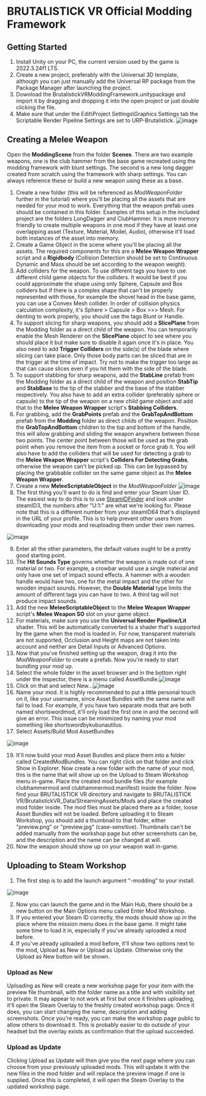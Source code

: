 # BRUTALISTICK VR Official Modding Framework
## Getting Started
1. Install Unity on your PC, the current version used by the game is 2022.3.24f1 LTS.
2. Create a new project, preferably with the Universal 3D template, although you can just manually add the Universal RP package from the Package Manager after launching the project.
3. Download the BrutalistickVRModdingFramework.unitypackage and import it by dragging and dropping it into the open project or just double clicking the file.
4. Make sure that under the Edit\Project Settings\Graphics Settings tab the Scriptable Render Pipeline Settings are set to URP-Brutalistick.
   ![image](https://github.com/Kubunautilus/BrutalistickVR_ModFramework/assets/167565930/b2be9307-ca0f-4d35-8e71-698ba63abe9e)


## Creating a Melee Weapon
Open the **ModdingScene** from the folder **Scenes**. There are two example weapons, one is the club hammer from the base game recreated using the modding framework with blunt settings. The second is a new long dagger created from scratch using the framework with sharp settings. You can always reference these or build a new weapon using these as a base.
1. Create a new folder (this will be referenced as _ModWeaponFolder_ further in the tutorial) where you'll be placing all the assets that are needed for your mod to work. Everything that the weapon prefab uses should be contained in this folder. Examples of this setup in the included project are the folders LongDagger and ClubHammer. It is more memory friendly to create multiple weapons in one mod if they have at least one overlapping asset (Texture, Material, Model, Audio), otherwise it'll load both instances of the asset into memory.
2. Create a Game Object in the scene where you'll be placing all the assets. The required components for this are a **Melee Weapon Wrapper** script and a **Rigidbody** (Collision Detection should be set to Continuous Dynamic and Mass should be set according to the weapon weight).
3. Add colliders for the weapon. To use different tags you have to use different child game objects for the colliders. It would be best if you could approximate the shape using only Sphere, Capsule and Box colliders but if there is a complex shape that can't be properly represented with those, for example the shovel head in the base game, you can use a Convex Mesh collider. In order of collision physics calculation complexity, it's Sphere > Capsule > Box >>> Mesh. For denting to work properly, you should use the tags Blunt or Handle.
4. To support slicing for sharp weapons, you should add a **SlicePlane** from the Modding folder as a direct child of the weapon. You can temporarily enable the Mesh Renderer on the **SlicePlane** object to see where you should place it but make sure to disable it again once it's in place. You also need to add **Trigger Colliders** on the side(s) of the blade where slicing can take place. Only those body parts can be sliced that are in the trigger at the time of impact. Try not to make the trigger too large as that can cause slices even if you hit them with the side of the blade.
5. To support stabbing for sharp weapons, add the **StabLine** prefab from the Modding folder as a direct child of the weapon and position **StabTip** and **StabBase** to the tip of the stabber and the base of the stabber respectively. You also have to add an extra collider (preferably sphere or capsule) to the tip of the weapon on a new child game object and add that to the **Melee Weapon Wrapper** script's **Stabbing Colliders**.
6. For grabbing, add the **GrabPoints** prefab and the **GrabTopAndBottom** prefab from the **Modding** folder as direct childs of the weapon. Position the **GrabTopAndBottom** children to the top and bottom of the handle, this will allow grabbing and sliding the weapon anywhere between those two points. The center point between those will be used as the grab point when you remove the item from a socket or force grab it. You will also have to add the colliders that will be used for detecting a grab to the **Melee Weapon Wrapper** script's **Colliders For Detecting Grabs**, otherwise the weapon can't be picked up. This can be bypassed by placing the grabbable collider on the same game object as the **Melee Weapon Wrapper**.
7. Create a new **MeleeScriptableObject** in the _ModWeaponFolder_
   ![image](https://github.com/Kubunautilus/BrutalistickVR_ModFramework/assets/167565930/eb45e51e-4d29-4114-a587-cb9924c1436c)
8. The first thing you'll want to do is find and enter your Steam User ID. The easiest way to do this is to use [SteamIDFinder](https://www.steamidfinder.com/) and look under steamID3, the numbers after "U:1:" are what we're looking for. Please note that this is a different number from your steamID64 that's displayed in the URL of your profile. This is to help prevent other users from downloading your mods and reuploading them under their own names.

![image](https://github.com/Kubunautilus/BrutalistickVR_ModFramework/assets/167565930/e48bdb96-7d69-4a5a-92d6-5b964dfd5766)

9. Enter all the other parameters, the default values ought to be a pretty good starting point.
10. The **Hit Sounds Type** governs whether the weapon is made out of one material or two. For example, a crowbar would use a single material and only have one set of impact sound effects. A hammer with a wooden handle would have two, one for the metal impact and the other for wooden impact sounds. However, the **Double Material** type limits the amount of different tags you can have to two. A third tag will not produce impact sounds.
11. Add the new **MeleeScriptableObject** to the **Melee Weapon Wrapper** script's **Melee Weapon SO** slot on your game object.
12. For materials, make sure you use the **Universal Render Pipeline/Lit** shader. This will be automatically converted to a shader that's supported by the game when the mod is loaded in. For now, transparent materials are not supported, Occlusion and Height maps are not taken into account and neither are Detail Inputs or Advanced Options.
13. Now that you've finished setting up the weapon, drag it into the _ModWeaponFolder_ to create a prefab. Now you're ready to start bundling your mod up.
14. Select the whole folder in the asset browser and in the bottom right under the inspector, there is a menu called AssetBundle.![image](https://github.com/Kubunautilus/BrutalistickVR_ModFramework/assets/167565930/2007ba4a-acc3-484b-b979-988986248e25)
15. Click on that and select New...![image](https://github.com/Kubunautilus/BrutalistickVR_ModFramework/assets/167565930/005a68dc-18b6-479c-9634-762f25d166a9)
16. Name your mod. It is highly recommended to put a little personal touch on it, like your username, since Asset Bundles with the same name will fail to load. For example, if you have two separate mods that are both named shortswordmod, it'll only load the first one in and the second will give an error. This issue can be minimized by naming your mod something like shortswordbykubunautilus.
17. Select Assets/Build Mod AssetBundles
    
![image](https://github.com/Kubunautilus/BrutalistickVR_ModFramework/assets/167565930/818581de-09df-4806-a5a4-cc5feca5fe08)

19. It'll now build your mod Asset Bundles and place them into a folder called CreatedModBundles. You can right click on that folder and click Show in Explorer. Now create a new folder with the name of your mod, this is the name that will show up on the Upload to Steam Workshop menu in-game. Place the created mod bundle files (for example clubhammermod and clubhammermod.manifest) inside the folder. Now find your BRUTALISTICK VR directory and navigate to BRUTALISTICK VR/BrutalistickVR_Data/StreamingAssets/Mods and place the created mod folder inside. The mod files must be placed there as a folder, loose Asset Bundles will not be loaded. Before uploading it to Steam Workshop, you should add a thumbnail to that folder, either "preview.png" or "preview.jpg" (case-sensitive). Thumbnails can't be added manually from the workshop page but other screenshots can be, and the description and the name can be changed at will.
20. Now the weapon should show up on your weapon wall in-game.

## Uploading to Steam Workshop

1. The first step is to add the launch argument "-modding" to your install.

![image](https://github.com/Kubunautilus/BrutalistickVR_ModFramework/assets/167565930/3ea301fd-7abb-47fa-8d07-f9565576fb94)

2. Now you can launch the game and in the Main Hub, there should be a new button on the Main Options menu called Enter Mod Workshop.
3. If you entered your Steam ID correctly, the mods should show up in the place where the mission menu does in the base game. It might take some time to load it in, especially if you've already uploaded a mod before.
4. If you've already uploaded a mod before, it'll show two options next to the mod, Upload as New or Upload as Update. Otherwise only the Upload as New button will be shown.
### Upload as New
Uploading as New will create a new workshop page for your item with the preview file thumbnail, with the folder name as a title and with visibility set to private. It may appear to not work at first but once it finishes uploading, it'll open the Steam Overlay to the freshly created workshop page. Once it does, you can start changing the name, description and adding screenshots. Once you're ready, you can make the workshop page public to allow others to download it. This is probably easier to do outside of your headset but the overlay exists as confirmation that the upload succeeded.
### Upload as Update
Clicking Upload as Update will then give you the next page where you can choose from your previously uploaded mods. This will update it with the new files in the mod folder and will replace the preview image if one is supplied. Once this is completed, it will open the Steam Overlay to the updated workshop page.
